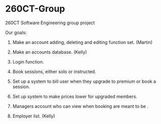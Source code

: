 # 260CT-Group
260CT Software Engineering group project

Our goals: 

1. Make an account adding, deleting and editing function set. (Martin)

2. Make an accounts database. (Kelly)

3. Login function. 

4. Book sessions, either solo or instructed. 

5. Set up a system to bill user when they upgrade to premium or book a session. 

6. Set up system to make prices lower for upgraded members.

7. Managers account who can view when booking are meant to be .

8. Employer list. (Kelly)
